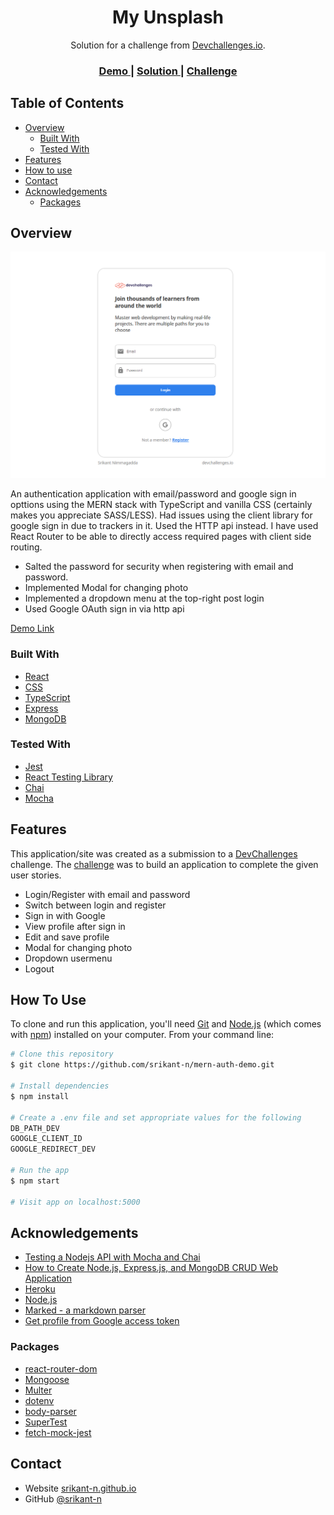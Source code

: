 <h1 align="center">My Unsplash</h1>

<div align="center">
   Solution for a challenge from  <a href="http://devchallenges.io" target="_blank">Devchallenges.io</a>.
</div>

<div align="center">
  <h3>
    <a href="https://sn-mern-auth-demo.herokuapp.com/">
      Demo
    </a>
    <span> | </span>
    <a href="https://devchallenges.io/solutions/UoTlYTiLMm0cFIwNgpIX">
      Solution
    </a>
    <span> | </span>
    <a href="https://devchallenges.io/challenges/N1fvBjQfhlkctmwj1tnw">
      Challenge
    </a>
  </h3>
</div>

<!-- TABLE OF CONTENTS -->

## Table of Contents

- [Overview](#overview)
  - [Built With](#built-with)
  - [Tested With](#tested-with)
- [Features](#features)
- [How to use](#how-to-use)
- [Contact](#contact)
- [Acknowledgements](#acknowledgements)
  - [Packages](#packages)

<!-- OVERVIEW -->

## Overview

![screenshot](screenshot.png)

An authentication application with email/password and google sign in opttions using the MERN stack with TypeScript and vanilla CSS (certainly makes you appreciate SASS/LESS). Had issues using the client library for google sign in due to trackers in it. Used the HTTP api instead. I have used React Router to be able to directly access required pages with client side routing. 
- Salted the password for security when registering with email and password.
- Implemented Modal for changing photo
- Implemented a dropdown menu at the top-right post login
- Used Google OAuth sign in via http api

[Demo Link](https://devc-my-unsplash.herokuapp.com/)

### Built With

- [React](https://reactjs.org/)
- [CSS](https://developer.mozilla.org/en-US/docs/Web/CSS)
- [TypeScript](https://www.typescriptlang.org/)
- [Express](https://expressjs.com/)
- [MongoDB](https://www.mongodb.com/)

### Tested With

- [Jest](https://jestjs.io/)
- [React Testing Library](https://testing-library.com/docs/react-testing-library/intro/)
- [Chai](https://www.chaijs.com/)
- [Mocha](https://mochajs.org/)

## Features

<!-- List the features of your application or follow the template. Don't share the figma file here :) -->

This application/site was created as a submission to a [DevChallenges](https://devchallenges.io/challenges) challenge. The [challenge](https://devchallenges.io/challenges/N1fvBjQfhlkctmwj1tnw) was to build an application to complete the given user stories.

- Login/Register with email and password
- Switch between login and register
- Sign in with Google
- View profile after sign in
- Edit and save profile
- Modal for changing photo
- Dropdown usermenu
- Logout

## How To Use

To clone and run this application, you'll need [Git](https://git-scm.com) and [Node.js](https://nodejs.org/en/download/) (which comes with [npm](http://npmjs.com)) installed on your computer. From your command line:

```bash
# Clone this repository
$ git clone https://github.com/srikant-n/mern-auth-demo.git

# Install dependencies
$ npm install

# Create a .env file and set appropriate values for the following
DB_PATH_DEV
GOOGLE_CLIENT_ID
GOOGLE_REDIRECT_DEV

# Run the app
$ npm start

# Visit app on localhost:5000
```

## Acknowledgements

- [Testing a Nodejs API with Mocha and Chai](https://medium.com/@ebenwoodward/testing-a-node-js-with-mocha-and-chai-11288460eaf8)
- [How to Create Node.js, Express.js, and MongoDB CRUD Web Application](https://www.djamware.com/post/58b27ce080aca72c54645983/how-to-create-nodejs-expressjs-and-mongodb-crud-web-application)
- [Heroku](https://www.heroku.com/)
- [Node.js](https://nodejs.org/)
- [Marked - a markdown parser](https://github.com/chjj/marked)
- [Get profile from Google access token](https://stackoverflow.com/questions/16501895/how-do-i-get-user-profile-using-google-access-token)

### Packages

- [react-router-dom](https://www.npmjs.com/package/react-router-dom)
- [Mongoose](https://www.npmjs.com/package/mongoose)
- [Multer](https://www.npmjs.com/package/multer)
- [dotenv](https://www.npmjs.com/package/dotenv)
- [body-parser](https://www.npmjs.com/package/body-parser)
- [SuperTest](https://www.npmjs.com/package/supertest)
- [fetch-mock-jest](https://www.npmjs.com/package/fetch-mock-jest)

## Contact

- Website [srikant-n.github.io](https://srikant-n.github.io/)
- GitHub [@srikant-n](https://github.com/srikant-n)
